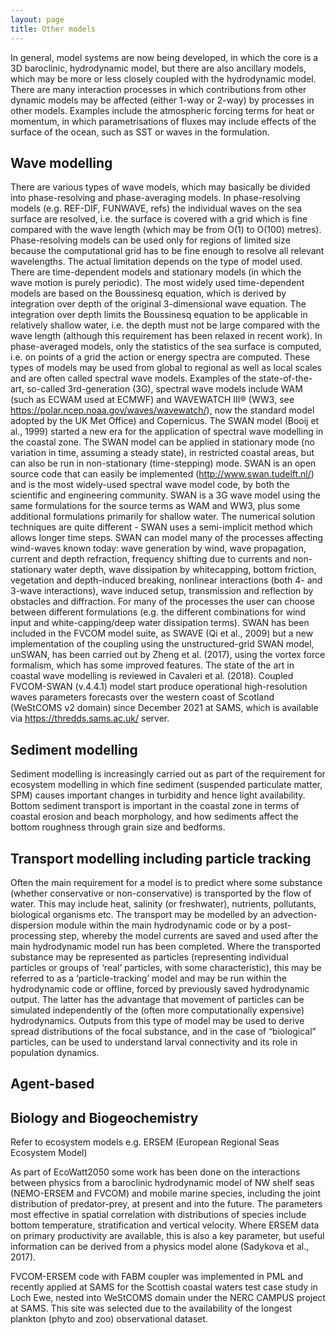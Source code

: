 ```yaml
---
layout: page
title: Other models
---
```


In general, model systems are now being developed, in which the core is a 3D baroclinic, hydrodynamic model, but there are also ancillary models, which may be more or less closely coupled with the hydrodynamic model. There are many interaction processes in which contributions from other dynamic models may be affected (either 1-way or 2-way) by processes in other models. Examples include the atmospheric forcing terms for heat or momentum, in which parametrisations of fluxes may include effects of the surface of the ocean, such as SST or waves in the formulation.

## Wave modelling
There are various types of wave models, which may basically be divided into phase-resolving and phase-averaging models. In phase-resolving models (e.g. REF-DIF, FUNWAVE, refs) the individual waves on the sea surface are resolved, i.e. the surface is covered with a grid which is fine compared with the wave length (which may be from O(1) to O(100) metres). Phase-resolving models can be used only for regions of limited size because the computational grid has to be fine enough to resolve all relevant wavelengths. The actual limitation depends on the type of model used. There are time-dependent models and stationary models (in which the wave motion is purely periodic).
The most widely used time-dependent models are based on the Boussinesq equation, which is derived by integration over depth of the original 3-dimensional wave equation. The integration over depth limits the Boussinesq equation to be applicable in relatively shallow water, i.e. the depth must not be large compared with the wave length (although this requirement has been relaxed in recent work).
In phase-averaged models, only the statistics of the sea surface is computed, i.e. on points of a grid the action or energy spectra are computed. These types of models may be used from global to regional as well as local scales and are often called spectral wave models. Examples of the state-of-the-art, so-called 3rd-generation (3G), spectral wave models include WAM (such as ECWAM used at ECMWF) and WAVEWATCH III® (WW3, see https://polar.ncep.noaa.gov/waves/wavewatch/), now the standard model adopted by the UK Met Office) and Copernicus. 
The SWAN model (Booij et al., 1999) started a new era for the application of spectral wave modelling in the coastal zone. The SWAN model can be applied in stationary mode (no variation in time, assuming a steady state), in restricted coastal areas, but can also be run in non-stationary (time-stepping) mode.  SWAN is an open source code that can easily be implemented (http://www.swan.tudelft.nl/) and is the most widely-used spectral wave model code, by both the scientific and engineering community. SWAN is a 3G wave model using the same formulations for the source terms as WAM and WW3, plus some additional formulations primarily for shallow water. The numerical solution techniques are quite different - SWAN uses a semi-implicit method which allows longer time steps. SWAN can model many of the processes affecting wind-waves known today: wave generation by wind, wave propagation, current and depth refraction, frequency shifting due to currents and non-stationary water depth, wave dissipation by whitecapping, bottom friction, vegetation and depth-induced breaking, nonlinear interactions (both 4- and 3-wave interactions), wave induced setup, transmission and reflection by obstacles and diffraction. For many of the processes the user can choose between different formulations (e.g. the different combinations for wind input and white-capping/deep water dissipation terms). SWAN has been included in the FVCOM model suite, as SWAVE (Qi et al., 2009) but a new implementation of the coupling using the unstructured-grid SWAN model, unSWAN, has been carried out by Zheng et al. (2017), using the vortex force formalism, which has some improved features. The state of the art in coastal wave modelling is reviewed in Cavaleri et al. (2018).
Coupled FVCOM-SWAN (v.4.4.1) model start produce operational high-resolution waves parameters forecasts over the western coast of Scotland (WeStCOMS v2 domain) since December  2021 at SAMS, which is available via https://thredds.sams.ac.uk/ server.

## Sediment modelling
Sediment modelling is increasingly carried out as part of the requirement for ecosystem modelling in which fine sediment (suspended particulate matter, SPM) causes important changes in turbidity and hence light availability. Bottom sediment transport is important in the coastal zone in terms of coastal erosion and beach morphology, and how sediments affect the bottom roughness through grain size and bedforms. 

## Transport modelling including particle tracking
Often the main requirement for a model is to predict where some substance (whether conservative or non-conservative) is transported by the flow of water. This may include heat, salinity (or freshwater), nutrients, pollutants, biological organisms etc.  The transport may be modelled by an advection-dispersion module within the main hydrodynamic code or by a post-processing step, whereby the model currents are saved and used after the main hydrodynamic model run has been completed. Where the transported substance may be represented as particles (representing individual particles or groups of ‘real’ particles, with some characteristic), this may be referred to as a ‘particle-tracking’ model and may be run within the hydrodynamic code or offline, forced by previously saved hydrodynamic output. The latter has the advantage that movement of particles can be simulated independently of the (often more computationally expensive) hydrodynamics. Outputs from this type of model may be used to derive spread distributions of the focal substance, and in the case of “biological” particles, can be used to understand larval connectivity and its role in population dynamics. 

## Agent-based

## Biology and Biogeochemistry
Refer to ecosystem models e.g. ERSEM (European Regional Seas Ecosystem Model)

As part of EcoWatt2050 some work has been done on the interactions between physics from a baroclinic hydrodynamic model of NW shelf seas (NEMO-ERSEM  and FVCOM) and mobile marine species, including the joint distribution of predator-prey, at present and into the future. The parameters most effective in spatial correlation with distributions of species include bottom temperature, stratification and vertical velocity. Where ERSEM data on primary productivity are available, this is also a key parameter, but useful information can be derived from a physics model alone (Sadykova et al., 2017).

FVCOM-ERSEM code with FABM coupler was implemented in PML and recently applied at SAMS for the Scottish coastal waters test case study in Loch Ewe, nested into WeStCOMS domain under the NERC CAMPUS project at SAMS. This site was selected due to the availability of the longest plankton (phyto and zoo) observational dataset.

